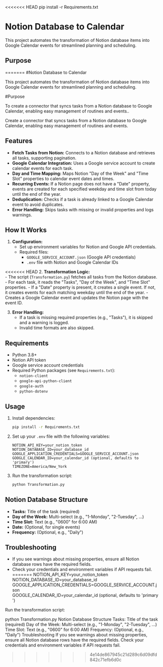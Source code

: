 <<<<<<< HEAD
pip install -r Requirements.txt

# Notion Database to Calendar

This project automates the transformation of Notion database items into Google Calendar events for streamlined planning and scheduling.

## Purpose
=======
#Notion Database to Calendar

This project automates the transformation of Notion database items into Google Calendar events for streamlined planning and scheduling.

#Purpose

To create a connector that syncs tasks from a Notion database to Google Calendar, enabling easy management of routines and events..


Create a connector that syncs tasks from a Notion database to Google Calendar, enabling easy management of routines and events.

## Features

- **Fetch Tasks from Notion:** Connects to a Notion database and retrieves all tasks, supporting pagination.
- **Google Calendar Integration:** Uses a Google service account to create calendar events for each task.
- **Day and Time Mapping:** Maps Notion "Day of the Week" and "Time Slot" properties to calendar event dates and times.
- **Recurring Events:** If a Notion page does not have a "Date" property, events are created for each specified weekday and time slot from today until the end of the year.
- **Deduplication:** Checks if a task is already linked to a Google Calendar event to avoid duplicates.
- **Error Handling:** Skips tasks with missing or invalid properties and logs warnings.

## How It Works

1. **Configuration:**  
	- Set up environment variables for Notion and Google API credentials.
	- Required files:  
	  - `GOOGLE_SERVICE_ACCOUNT.json` (Google API credentials)
	  - `.env` file with Notion and Google Calendar IDs

<<<<<<< HEAD
2. **Transformation Logic:**  
	- The script (`Transformation.py`) fetches all tasks from the Notion database.
	- For each task, it reads the "Tasks", "Day of the Week", and "Time Slot" properties.
	- If a "Date" property is present, it creates a single event. If not, it creates events for each matching weekday until the end of the year.
	- Creates a Google Calendar event and updates the Notion page with the event ID.

3. **Error Handling:**  
	- If a task is missing required properties (e.g., "Tasks"), it is skipped and a warning is logged.
	- Invalid time formats are also skipped.

## Requirements

- Python 3.8+
- Notion API token
- Google service account credentials
- Required Python packages (see `Requirements.txt`):
  - `notion-client`
  - `google-api-python-client`
  - `google-auth`
  - `python-dotenv`

## Usage

1. Install dependencies:
	```bash
	pip install -r Requirements.txt
	```
2. Set up your `.env` file with the following variables:
	```
	NOTION_API_KEY=your_notion_token
	NOTION_DATABASE_ID=your_database_id
	GOOGLE_APPLICATION_CREDENTIALS=GOOGLE_SERVICE_ACCOUNT.json
	GOOGLE_CALENDAR_ID=your_calendar_id (optional, defaults to 'primary')
	TIMEZONE=America/New_York
	```
3. Run the transformation script:
	```bash
	python Transformation.py
	```

## Notion Database Structure

- **Tasks:** Title of the task (required)
- **Day of the Week:** Multi-select (e.g., "1-Monday", "2-Tuesday", ...)
- **Time Slot:** Text (e.g., "0600" for 6:00 AM)
- **Date:** (Optional, for single events)
- **Frequency:** (Optional, e.g., "Daily")

## Troubleshooting

- If you see warnings about missing properties, ensure all Notion database rows have the required fields.
- Check your credentials and environment variables if API requests fail.
=======
NOTION_API_KEY=your_notion_token
NOTION_DATABASE_ID=your_database_id
GOOGLE_APPLICATION_CREDENTIALS=GOOGLE_SERVICE_ACCOUNT.json
GOOGLE_CALENDAR_ID=your_calendar_id (optional, defaults to 'primary')

Run the transformation script:

python Transformation.py
Notion Database Structure
Tasks: Title of the task (required)
Day of the Week: Multi-select (e.g., "1-Monday", "2-Tuesday", ...)
Time Slot: Text (e.g., "0600" for 6:00 AM)
Frequency: (Optional, e.g., "Daily")
Troubleshooting
If you see warnings about missing properties, ensure all Notion database rows have the required fields.
Check your credentials and environment variables if API requests fail.
>>>>>>> 4e14de867945c21d289c6d09dfd842c71efb6d0c
